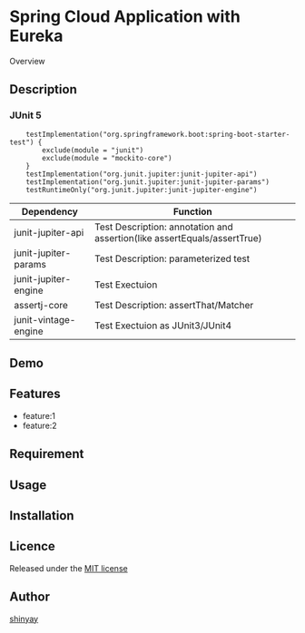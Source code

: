 # Spring Cloud Application with Eureka

Overview

## Description

### JUnit 5

```
	testImplementation("org.springframework.boot:spring-boot-starter-test") {
		exclude(module = "junit")
		exclude(module = "mockito-core")
	}
	testImplementation("org.junit.jupiter:junit-jupiter-api")
	testImplementation("org.junit.jupiter:junit-jupiter-params")
	testRuntimeOnly("org.junit.jupiter:junit-jupiter-engine")
```

|Dependency|Function|
|----------|--------|
|junit-jupiter-api|Test Description: annotation and assertion(like assertEquals/assertTrue)|
|junit-jupiter-params|Test Description: parameterized test|
|junit-jupiter-engine|Test Exectuion|
|assertj-core|Test Description: assertThat/Matcher|
|junit-vintage-engine|Test Exectuion as JUnit3/JUnit4|

## Demo

## Features

- feature:1
- feature:2

## Requirement

## Usage

## Installation

## Licence

Released under the [MIT license](https://gist.githubusercontent.com/shinyay/56e54ee4c0e22db8211e05e70a63247e/raw/34c6fdd50d54aa8e23560c296424aeb61599aa71/LICENSE)

## Author

[shinyay](https://github.com/shinyay)
